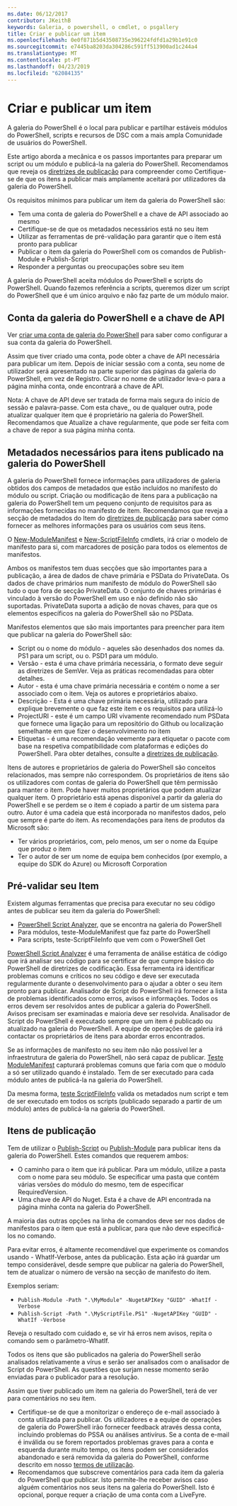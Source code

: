 ```yaml
---
ms.date: 06/12/2017
contributor: JKeithB
keywords: Galeria, o powershell, o cmdlet, o psgallery
title: Criar e publicar um item
ms.openlocfilehash: 0e0f871b5d43508735e396224fdfd1a29b1e91c0
ms.sourcegitcommit: e7445ba8203da304286c591ff513900ad1c244a4
ms.translationtype: MT
ms.contentlocale: pt-PT
ms.lasthandoff: 04/23/2019
ms.locfileid: "62084135"
---
```

# <a name="creating-and-publishing-an-item"></a>Criar e publicar um item

A galeria do PowerShell é o local para publicar e partilhar estáveis módulos do PowerShell, scripts e recursos de DSC com a mais ampla Comunidade de usuários do PowerShell.

Este artigo aborda a mecânica e os passos importantes para preparar um script ou um módulo e publicá-la na galeria do PowerShell. Recomendamos que reveja os [diretrizes de publicação](../../concepts/publishing-guidelines.md) para compreender como Certifique-se de que os itens a publicar mais amplamente aceitará por utilizadores da galeria do PowerShell.

Os requisitos mínimos para publicar um item da galeria do PowerShell são:

- Tem uma conta de galeria do PowerShell e a chave de API associado ao mesmo
- Certifique-se de que os metadados necessários está no seu item
- Utilizar as ferramentas de pré-validação para garantir que o item está pronto para publicar
- Publicar o item da galeria do PowerShell com os comandos de Publish-Module e Publish-Script
- Responder a perguntas ou preocupações sobre seu item

A galeria do PowerShell aceita módulos do PowerShell e scripts do PowerShell. Quando fazemos referência a scripts, queremos dizer um script do PowerShell que é um único arquivo e não faz parte de um módulo maior.

## <a name="powershell-gallery-account-and-api-key"></a>Conta da galeria do PowerShell e a chave de API

Ver [criar uma conta de galeria do PowerShell](/powershell/gallery/how-to/publishing-packages/creating-an-account) para saber como configurar a sua conta da galeria do PowerShell.

Assim que tiver criado uma conta, pode obter a chave de API necessária para publicar um item. Depois de iniciar sessão com a conta, seu nome de utilizador será apresentado na parte superior das páginas da galeria do PowerShell, em vez de Registro. Clicar no nome de utilizador leva-o para a página minha conta, onde encontrará a chave de API.

Nota: A chave de API deve ser tratada de forma mais segura do início de sessão e palavra-passe.
Com esta chave,, ou de qualquer outra, pode atualizar qualquer item que é proprietário na galeria do PowerShell.
Recomendamos que Atualize a chave regularmente, que pode ser feita com a chave de repor a sua página minha conta.

## <a name="required-metadata-for-items-published-to-the-powershell-gallery"></a>Metadados necessários para itens publicado na galeria do PowerShell

A galeria do PowerShell fornece informações para utilizadores de galeria obtidos dos campos de metadados que estão incluídos no manifesto do módulo ou script. Criação ou modificação de itens para a publicação na galeria do PowerShell tem um pequeno conjunto de requisitos para as informações fornecidas no manifesto de item.
Recomendamos que reveja a secção de metadados do Item do [diretrizes de publicação](../../concepts/publishing-guidelines.md) para saber como fornecer as melhores informações para os usuários com seus itens.

O [New-ModuleManifest](/powershell/module/microsoft.powershell.core/new-modulemanifest) e [New-ScriptFileInfo](/powershell/module/PowerShellGet/New-ScriptFileInfo) cmdlets, irá criar o modelo de manifesto para si, com marcadores de posição para todos os elementos de manifestos.

Ambos os manifestos tem duas secções que são importantes para a publicação, a área de dados de chave primária e PSData do PrivateData. Os dados de chave primários num manifesto de módulo do PowerShell são tudo o que fora de secção PrivateData. O conjunto de chaves primárias é vinculado à versão do PowerShell em uso e não definido não são suportadas. PrivateData suporta a adição de novas chaves, para que os elementos específicos na galeria do PowerShell são no PSData.


Manifestos elementos que são mais importantes para preencher para item que publicar na galeria do PowerShell são:

- Script ou o nome do módulo - aqueles são desenhados dos nomes da. PS1 para um script, ou o. PSD1 para um módulo.
- Versão - esta é uma chave primária necessária, o formato deve seguir as diretrizes de SemVer. Veja as práticas recomendadas para obter detalhes.
- Autor - esta é uma chave primária necessária e contém o nome a ser associado com o item.
Veja os autores e proprietários abaixo.
- Descrição - Esta é uma chave primária necessária, utilizado para explique brevemente o que faz este item e os requisitos para utilizá-lo
- ProjectURI - este é um campo URI vivamente recomendado num PSData que fornece uma ligação para um repositório do Github ou localização semelhante em que fizer o desenvolvimento no item
- Etiquetas - é uma recomendação veemente para etiquetar o pacote com base na respetiva compatibilidade com plataformas e edições do PowerShell. Para obter detalhes, consulte a [diretrizes de publicação](../../concepts/publishing-guidelines.md#tag-your-package-with-the-compatible-pseditions-and-platforms).

Itens de autores e proprietários de galeria do PowerShell são conceitos relacionados, mas sempre não correspondem. Os proprietários de itens são os utilizadores com contas de galeria do PowerShell que têm permissão para manter o item. Pode haver muitos proprietários que podem atualizar qualquer item. O proprietário está apenas disponível a partir da galeria do PowerShell e se perdem se o item é copiado a partir de um sistema para outro. Autor é uma cadeia que está incorporada no manifestos dados, pelo que sempre é parte do item. As recomendações para itens de produtos da Microsoft são:

- Ter vários proprietários, com, pelo menos, um ser o nome da Equipe que produz o item
- Ter o autor de ser um nome de equipa bem conhecidos (por exemplo, a equipe do SDK do Azure) ou Microsoft Corporation


## <a name="pre-validate-your-item"></a>Pré-validar seu Item

Existem algumas ferramentas que precisa para executar no seu código antes de publicar seu item da galeria do PowerShell:

- [PowerShell Script Analyzer](https://www.powershellgallery.com/packages/PSScriptAnalyzer/), que se encontra na galeria do PowerShell
- Para módulos, teste-ModuleManifest que faz parte do PowerShell
- Para scripts, teste-ScriptFileInfo que vem com o PowerShell Get

[PowerShell Script Analyzer](https://www.powershellgallery.com/packages/PSScriptAnalyzer/) é uma ferramenta de análise estática de código que irá analisar seu código para se certificar de que cumpre básico do PowerShell de diretrizes de codificação. Essa ferramenta irá identificar problemas comuns e críticos no seu código e deve ser executada regularmente durante o desenvolvimento para o ajudar a obter o seu item pronto para publicar. Analisador de Script do PowerShell irá fornecer a lista de problemas identificados como erros, avisos e informações. Todos os erros devem ser resolvidos antes de publicar a galeria do PowerShell. Avisos precisam ser examinadas e maioria deve ser resolvida. Analisador de Script do PowerShell é executado sempre que um item é publicado ou atualizado na galeria do PowerShell. A equipe de operações de galeria irá contactar os proprietários de itens para abordar erros encontrados.

Se as informações de manifesto no seu item não não possível ler a infraestrutura de galeria do PowerShell, não será capaz de publicar.
[Teste ModuleManifest](/powershell/module/microsoft.powershell.core/test-modulemanifest) capturará problemas comuns que faria com que o módulo a só ser utilizado quando é instalado. Tem de ser executado para cada módulo antes de publicá-la na galeria do PowerShell.

Da mesma forma, [teste ScriptFileInfo](/powershell/module/PowerShellGet/test-scriptfileinfo) valida os metadados num script e tem de ser executado em todos os scripts (publicado separado a partir de um módulo) antes de publicá-la na galeria do PowerShell.


## <a name="publishing-items"></a>Itens de publicação

Tem de utilizar o [Publish-Script](/powershell/module/PowerShellGet/publish-script) ou [Publish-Module](/powershell/module/PowerShellGet/publish-module) para publicar itens da galeria do PowerShell. Estes comandos que requerem ambos:

- O caminho para o item que irá publicar. Para um módulo, utilize a pasta com o nome para seu módulo. Se especificar uma pasta que contém várias versões do módulo do mesmo, tem de especificar RequiredVersion.
- Uma chave de API do Nuget. Esta é a chave de API encontrada na página minha conta na galeria do PowerShell.

A maioria das outras opções na linha de comandos deve ser nos dados de manifestos para o item que está a publicar, para que não deve especificá-los no comando.

Para evitar erros, é altamente recomendável que experimente os comandos usando - WhatIf-Verbose, antes da publicação. Esta ação irá guardar um tempo considerável, desde sempre que publicar na galeria do PowerShell, tem de atualizar o número de versão na secção de manifesto do item.

Exemplos seriam:

* `Publish-Module -Path ".\MyModule" -NugetAPIKey "GUID" -WhatIf -Verbose`
* `Publish-Script -Path ".\MyScriptFile.PS1" -NugetAPIKey "GUID" -WhatIf -Verbose`

Reveja o resultado com cuidado e, se vir há erros nem avisos, repita o comando sem o parâmetro-WhatIf.

Todos os itens que são publicados na galeria do PowerShell serão analisados relativamente a vírus e serão ser analisados com o analisador de Script do PowerShell. As questões que surjam nesse momento serão enviadas para o publicador para a resolução.

Assim que tiver publicado um item na galeria do PowerShell, terá de ver para comentários no seu item.

- Certifique-se de que a monitorizar o endereço de e-mail associado à conta utilizada para publicar. Os utilizadores e a equipe de operações de galeria do PowerShell irão fornecer feedback através dessa conta, incluindo problemas do PSSA ou análises antivírus. Se a conta de e-mail é inválida ou se forem reportados problemas graves para a conta e esquerda durante muito tempo, os itens podem ser considerados abandonado e será removida da galeria do PowerShell, conforme descrito em nosso [termos de utilização](https://www.powershellgallery.com/policies/Terms).
- Recomendamos que subscreve comentários para cada item da galeria do PowerShell que publicar. Isto permite-lhe receber avisos caso alguém comentários nos seus itens na galeria do PowerShell. Isto é opcional, porque requer a criação de uma conta com a LiveFyre.
